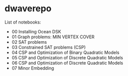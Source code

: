 # dwaverepo

List of notebooks:
- 00 Installing Ocean DSK
- 01 Graph problems: MIN VERTEX COVER
- 02 SAT problems
- 03 Constrained SAT problems (CSP)
- 04 CSP and Optimization of Binary Quadratic Models
- 05 CSP and Optimization of Discrete Quadratic Models
- 06 CSP and Optimization of Discrete Quadratic Models
- 07 Minor Embedding
